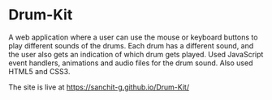 # Drum-Kit
A web application where a user can use the mouse or keyboard buttons to play different sounds of the drums. Each drum has a different sound, and the user also gets an indication of which drum gets played. Used JavaScript event handlers, animations and audio files for the drum sound. Also used HTML5 and CSS3.

The site is live at https://sanchit-g.github.io/Drum-Kit/
